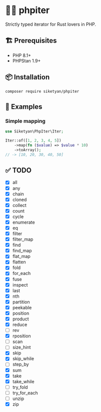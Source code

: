 # 🐘🦀 phpiter
Strictly typed iterator for Rust lovers in PHP.

## 🏗 Prerequisites
- PHP 8.1+
- PHPStan 1.9+

## 📦 Installation
```shell
composer require siketyan/phpiter
```

## 💚 Examples
### Simple mapping
```php
use Siketyan\PhpIter\Iter;

Iter::of([1, 2, 3, 4, 5])
    ->map(fn ($value) => $value * 10)
    ->toArray();
// -> [10, 20, 30, 40, 50]
```

## ✅ TODO
- [x] all
- [x] any
- [x] chain
- [x] cloned
- [x] collect
- [x] count
- [x] cycle
- [x] enumerate
- [x] eq
- [x] filter
- [x] filter_map
- [x] find
- [x] find_map
- [x] flat_map
- [x] flatten
- [x] fold
- [x] for_each
- [x] fuse
- [x] inspect
- [x] last
- [x] nth
- [x] partition
- [x] peekable
- [x] position
- [x] product
- [x] reduce
- [ ] rev
- [x] rposition
- [ ] scan
- [ ] size_hint
- [x] skip
- [x] skip_while
- [ ] step_by
- [x] sum
- [x] take
- [x] take_while
- [ ] try_fold
- [ ] try_for_each
- [ ] unzip
- [x] zip
